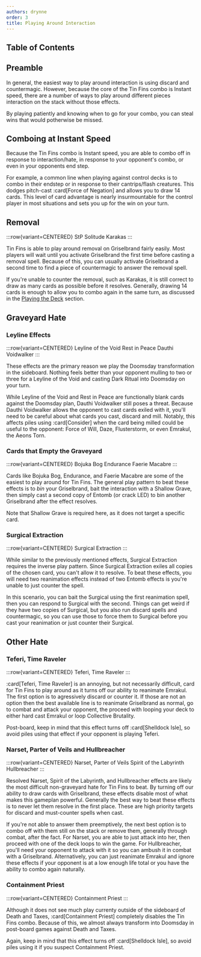 ```yaml
---
authors: drynne
order: 3
title: Playing Around Interaction
---
```


## Table of Contents

## Preamble

In general, the easiest way to play around interaction is using discard and countermagic. However, because the core of the Tin Fins combo is Instant speed, there are a number of ways to play around different pieces interaction on the stack without those effects.

By playing patiently and knowing when to go for your combo, you can steal wins that would potherwise be missed.

## Comboing at Instant Speed

Because the Tin Fins combo is Instant speed, you are able to combo off in response to interaction/hate, in response to your opponent's combo, or even in your opponents end step.

For example, a common line when playing against control decks is to combo in their endstep or in response to their cantrips/flash creatures. This dodges pitch-cast :card[Force of Negation] and allows you to draw 14 cards. This level of card advantage is nearly insurmountable for the control player in most situations and sets you up for the win on your turn.

## Removal

:::row{variant=CENTERED}
StP
Solitude
Karakas
:::

Tin Fins is able to play around removal on Griselbrand fairly easily. Most players will wait until you activate Griselbrand the first time before casting a removal spell. Because of this, you can usually activate Griselbrand a second time to find a piece of countermagic to answer the removal spell.

If you're unable to counter the removal, such as Karakas, it is still correct to draw as many cards as possible before it resolves. Generally, drawing 14 cards is enough to allow you to combo again in the same turn, as discussed in the [Playing the Deck](/markdown/chapters/entombsday/playing-the-deck) section.

## Graveyard Hate

### Leyline Effects

:::row{variant=CENTERED}
Leyline of the Void
Rest in Peace
Dauthi Voidwalker
:::

These effects are the primary reason we play the Doomsday transformation in the sideboard. Nothing feels better than your opponent mulling to two or three for a Leyline of the Void and casting Dark Ritual into Doomsday on your turn.

While Leyline of the Void and Rest in Peace are functionally blank cards against the Doomsday plan, Dauthi Voidwalker still poses a threat. Because Dauthi Voidwalker allows the opponent to cast cards exiled with it, you'll need to be careful about what cards you cast, discard and mill. Notably, this affects piles using :card[Consider] when the card being milled could be useful to the opponent: Force of Will, Daze, Flusterstorm, or even Emrakul, the Aeons Torn.

### Cards that Empty the Graveyard

:::row{variant=CENTERED}
Bojuka Bog
Endurance
Faerie Macabre
:::

Cards like Bojuka Bog, Endurance, and Faerie Macabre are some of the easiest to play around for Tin Fins. The general play pattern to beat these effects is to _bin_ your Griselbrand, bait the interaction with a Shallow Grave, then simply cast a second copy of Entomb (or crack LED) to bin another Griselbrand after the effect resolves.

Note that Shallow Grave is required here, as it does not target a specific card.

### Surgical Extraction

:::row{variant=CENTERED}
Surgical Extraction
:::

While similar to the previously mentioned effects, Surgical Extraction requires the inverse play pattern. Since Surgical Extraction exiles all copies of the chosen card, you can't allow it to resolve. To beat these effects, you will need two reanimation effects instead of two Entomb effects is you're unable to just counter the spell.

In this scenario, you can bait the Surgical using the first reanimation spell, then you can respond to Surgical with the second. Things can get weird if they have two copies of Surgical, but you also run discard spells and countermagic, so you can use those to force them to Surgical before you cast your reanimation or just counter their Surgical.

## Other Hate

### Teferi, Time Raveler

:::row{variant=CENTERED}
Teferi, Time Raveler
:::

:card[Teferi, Time Raveler] is an annoying, but not necessarily difficult, card for Tin Fins to play around as it turns off our ability to reanimate Emrakul. The first option is to agressively discard or counter it. If those are not an option then the best available line is to reanimate Griselbrand as normal, go to combat and attack your opponent, the proceed with looping your deck to either hard cast Emrakul or loop Collective Brutality.

Post-board, keep in mind that this effect turns off :card[Shelldock Isle], so avoid piles using that effect if your opponent is playing Teferi.

### Narset, Parter of Veils and Hullbreacher

:::row{variant=CENTERED}
Narset, Parter of Veils
Spirit of the Labyrinth
Hullbreacher
:::

Resolved Narset, Spirit of the Labyrinth, and Hullbreacher effects are likely the most difficult non-graveyard hate for Tin Fins to beat. By turning off our ability to draw cards with Griselbrand, these effects disable most of what makes this gameplan powerful. Generally the best way to beat these effects is to never let them resolve in the first place. These are high priority targets for discard and must-counter spells when cast.

If you're not able to answer them preemptively, the next best option is to combo off with them still on the stack or remove them, generally through combat, after the fact. For Narset, you are able to just attack into her, then proceed with one of the deck loops to win the game. For Hullbreacher, you'll need your opponent to attack with it so you can ambush it in combat with a Griselbrand. Alternatively, you can just reanimate Emrakul and ignore these effects if your opponent is at a low enough life total or you have the ability to combo again naturally.

### Containment Priest

:::row{variant=CENTERED}
Containment Priest
:::

Although it does not see much play currenty outside of the sideboard of Death and Taxes, :card[Containment Priest] completely disables the Tin Fins combo. Because of this, we almost always transform into Doomsday in post-board games against Death and Taxes.

Again, keep in mind that this effect turns off :card[Shelldock Isle], so avoid piles using it if you suspect Containment Priest.
